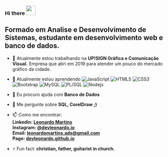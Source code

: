 ### Hi there <img src="https://raw.githubusercontent.com/aemmadi/aemmadi/master/wave.gif" width="30px">

## Formado em Analise e Desenvolvimento de Sistemas, estudante em desenvolvimento web e banco de dados.

- 🔭 Atualmente estou trabalhando na <b>UP!SIGN Gráfica e Comunicação Visual.</b>
Empresa que abri em 2019 para atender um pouco do mercado gráfico da cidade.

- 🌱 Atualmente estou aprendendo
![JavaScript](https://img.shields.io/badge/-JavaScript-black?style=flat-square&logo=javascript)
![HTML5](https://img.shields.io/badge/-HTML5-black?style=flat-square&logo=html5&logoColor=white)
![CSS3](https://img.shields.io/badge/-CSS3-black?style=flat-square&logo=css3)
![Bootstrap](https://img.shields.io/badge/-Bootstrap-black?style=flat-square&logo=bootstrap)
![MySQL](https://img.shields.io/badge/-MySQL-black?style=flat-square&logo=mysql)
![PL/SQL](https://img.shields.io/badge/-PL/SQL-black?style=flat-square&logo=oracle)
![Nodejs](https://img.shields.io/badge/-Nodejs-black?style=flat-square&logo=Node.js)

- 🤔 Eu procuro ajuda com <b>Banco de Dados</b>
- 💬 Me pergunte sobre <b>SQL, CorelDraw ;)</b>
- 📫 Como me encontrar:
  <b><br>Linkedin: <a href="https://www.linkedin.com/in/leonardomartinsads">Leonardo Martins</a></b>
  <b><br>Instagram: <a href="https://www.instagram.com/devleonardo.io">@devleonardo.io</a></b>
  <b><br>Email: <a href="mailto:leonardomartins.ads@gmail.com">leonardomartins.ads@gmail.com</a></b>
  <b><br>Page: <a href="https://devleonardo.github.io/">devleonardo.github.io</a></b>


- ⚡ Fun fact: <b>christian, father, guitarist in church.</b>
